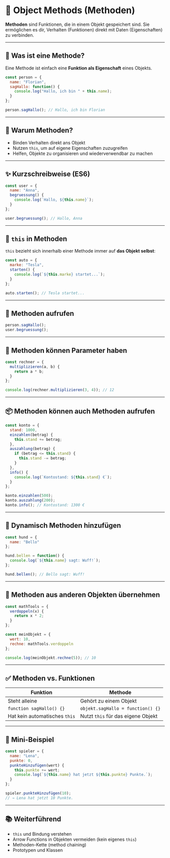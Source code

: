 # 🔧 Object Methods (Methoden)

**Methoden** sind Funktionen, die in einem Objekt gespeichert sind. Sie ermöglichen es dir, Verhalten (Funktionen) direkt mit Daten (Eigenschaften) zu verbinden.

---

## 📌 Was ist eine Methode?

Eine Methode ist einfach eine **Funktion als Eigenschaft** eines Objekts.

```js
const person = {
  name: "Florian",
  sagHallo: function() {
    console.log("Hallo, ich bin " + this.name);
  }
};

person.sagHallo(); // Hallo, ich bin Florian
```

---

## 🎯 Warum Methoden?

- Binden Verhalten direkt ans Objekt
- Nutzen `this`, um auf eigene Eigenschaften zuzugreifen
- Helfen, Objekte zu organisieren und wiederverwendbar zu machen

---

## ✨ Kurzschreibweise (ES6)

```js
const user = {
  name: "Anna",
  begruessung() {
    console.log(`Hallo, ${this.name}`);
  }
};

user.begruessung(); // Hallo, Anna
```

---

## 🧠 `this` in Methoden

`this` bezieht sich innerhalb einer Methode immer auf **das Objekt selbst**:

```js
const auto = {
  marke: "Tesla",
  starten() {
    console.log(`${this.marke} startet...`);
  }
};

auto.starten(); // Tesla startet...
```

---

## 🔁 Methoden aufrufen

```js
person.sagHallo();
user.begruessung();
```

---

## 🧱 Methoden können Parameter haben

```js
const rechner = {
  multiplizieren(a, b) {
    return a * b;
  }
};

console.log(rechner.multiplizieren(3, 4)); // 12
```

---

## 📦 Methoden können auch Methoden aufrufen

```js
const konto = {
  stand: 1000,
  einzahlen(betrag) {
    this.stand += betrag;
  },
  auszahlung(betrag) {
    if (betrag <= this.stand) {
      this.stand -= betrag;
    }
  },
  info() {
    console.log(`Kontostand: ${this.stand} €`);
  }
};

konto.einzahlen(500);
konto.auszahlung(200);
konto.info(); // Kontostand: 1300 €
```

---

## 🧰 Dynamisch Methoden hinzufügen

```js
const hund = {
  name: "Bello"
};

hund.bellen = function() {
  console.log(`${this.name} sagt: Wuff!`);
};

hund.bellen(); // Bello sagt: Wuff!
```

---

## 🔄 Methoden aus anderen Objekten übernehmen

```js
const mathTools = {
  verdoppeln(x) {
    return x * 2;
  }
};

const meinObjekt = {
  wert: 10,
  rechne: mathTools.verdoppeln
};

console.log(meinObjekt.rechne(5)); // 10
```

---

## ✅ Methoden vs. Funktionen

| Funktion                     | Methode                          |
|------------------------------|----------------------------------|
| Steht alleine                | Gehört zu einem Objekt           |
| `function sagHallo() {}`     | `objekt.sagHallo = function() {}` |
| Hat kein automatisches `this`| Nutzt `this` für das eigene Objekt |

---

## 🧪 Mini-Beispiel

```js
const spieler = {
  name: "Lena",
  punkte: 0,
  punkteHinzufügen(wert) {
    this.punkte += wert;
    console.log(`${this.name} hat jetzt ${this.punkte} Punkte.`);
  }
};

spieler.punkteHinzufügen(10);
// → Lena hat jetzt 10 Punkte.
```

---

## 📚 Weiterführend

- `this` und Bindung verstehen
- Arrow Functions in Objekten vermeiden (kein eigenes `this`)
- Methoden-Kette (method chaining)
- Prototypen und Klassen
